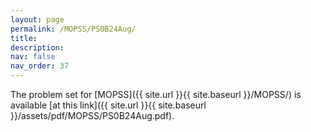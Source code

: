 ```yaml
---
layout: page
permalink: /MOPSS/PS0B24Aug/
title: 
description:
nav: false
nav_order: 37
---
```

The problem set for [MOPSS]({{ site.url }}{{ site.baseurl }}/MOPSS/) is available [at this link]({{ site.url }}{{ site.baseurl }}/assets/pdf/MOPSS/PS0B24Aug.pdf).